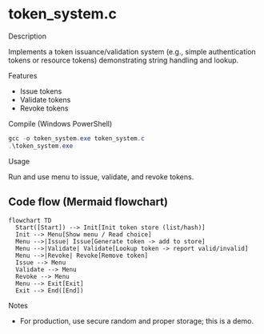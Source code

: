 # token_system.c

Description

Implements a token issuance/validation system (e.g., simple authentication tokens or resource tokens) demonstrating string handling and lookup.

Features

- Issue tokens
- Validate tokens
- Revoke tokens

Compile (Windows PowerShell)

```powershell
gcc -o token_system.exe token_system.c
.\token_system.exe
```

Usage

Run and use menu to issue, validate, and revoke tokens.

## Code flow (Mermaid flowchart)

```mermaid
flowchart TD
  Start([Start]) --> Init[Init token store (list/hash)]
  Init --> Menu[Show menu / Read choice]
  Menu -->|Issue| Issue[Generate token -> add to store]
  Menu -->|Validate| Validate[Lookup token -> report valid/invalid]
  Menu -->|Revoke| Revoke[Remove token]
  Issue --> Menu
  Validate --> Menu
  Revoke --> Menu
  Menu --> Exit[Exit]
  Exit --> End([End])
```

Notes

- For production, use secure random and proper storage; this is a demo.
